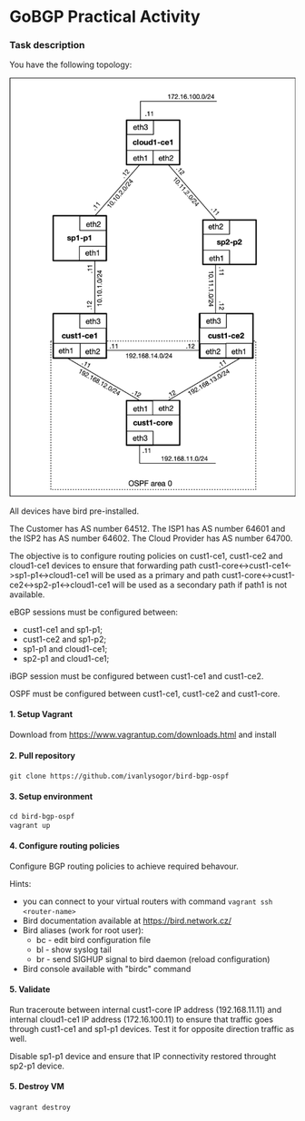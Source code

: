 # GoBGP Practical Activity
### Task description
You have the following topology:

![Network topology](diagram.png)

All devices have bird pre-installed.

The Customer has AS number 64512.
The ISP1 has AS number 64601 and the ISP2 has AS number 64602.
The Cloud Provider has AS number 64700.

The objective is to configure routing policies on cust1-ce1, cust1-ce2 and cloud1-ce1 devices to ensure that forwarding path
cust1-core<->cust1-ce1<->sp1-p1<->cloud1-ce1 will be used as a primary and path cust1-core<->cust1-ce2<->sp2-p1<->cloud1-ce1 
will be used as a secondary path if path1 is not available.

eBGP sessions must be configured between:
- cust1-ce1 and sp1-p1;
- cust1-ce2 and sp1-p2;
- sp1-p1 and cloud1-ce1;
- sp2-p1 and cloud1-ce1;

iBGP session must be configured between cust1-ce1 and cust1-ce2.

OSPF must be configured between cust1-ce1, cust1-ce2 and cust1-core.


#### 1. Setup Vagrant
Download from https://www.vagrantup.com/downloads.html and install
#### 2. Pull repository
```git clone https://github.com/ivanlysogor/bird-bgp-ospf```
#### 3. Setup environment
```
cd bird-bgp-ospf
vagrant up
```
#### 4. Configure routing policies

Configure BGP routing policies to achieve required behavour.

Hints:
- you can connect to your virtual routers with command ```vagrant ssh <router-name>```
- Bird documentation available at https://bird.network.cz/
- Bird aliases (work for root user):
  - bc - edit bird configuration file
  - bl - show syslog tail
  - br - send SIGHUP signal to bird daemon (reload configuration)
- Bird console available with "birdc" command


#### 5. Validate

Run traceroute between internal cust1-core IP address (192.168.11.11) and internal cloud1-ce1 IP address (172.16.100.11) to ensure that traffic goes through cust1-ce1 and sp1-p1 devices. Test it for opposite direction traffic as well.

Disable sp1-p1 device and ensure that IP connectivity restored throught sp2-p1 device.

#### 5. Destroy VM
```vagrant destroy```
